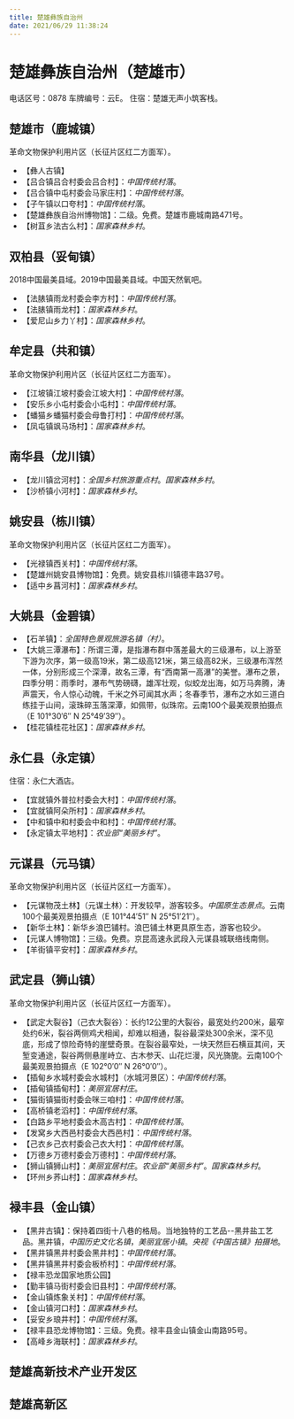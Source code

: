 ```yaml
---
title: 楚雄彝族自治州
date: 2021/06/29 11:38:24
---
```


# 楚雄彝族自治州（楚雄市）
电话区号：0878
车牌编号：云E。
住宿：楚雄无声小筑客栈。
## 楚雄市（鹿城镇）
革命文物保护利用片区（长征片区红二方面军）。
* 【彝人古镇】
* 【吕合镇吕合村委会吕合村】：*中国传统村落*。
* 【吕合镇中屯村委会马家庄村】：*中国传统村落*。
* 【子午镇以口夸村】：*中国传统村落*。
* 【楚雄彝族自治州博物馆】：二级。免费。楚雄市鹿城南路471号。
* 【树苴乡法古么村】：*国家森林乡村*。
## 双柏县（妥甸镇）
2018中国最美县域。2019中国最美县域。中国天然氧吧。
* 【法脿镇雨龙村委会李方村】：*中国传统村落*。
* 【法脿镇雨龙村】：*国家森林乡村*。
* 【爱尼山乡力丫村】：*国家森林乡村*。
## 牟定县（共和镇）
革命文物保护利用片区（长征片区红二方面军）。
* 【江坡镇江坡村委会江坡大村】：*中国传统村落*。
* 【安乐乡小屯村委会小屯村】：*中国传统村落*。
* 【蟠猫乡蟠猫村委会母鲁打村】：*中国传统村落*。
* 【凤屯镇飒马场村】：*国家森林乡村*。
## 南华县（龙川镇）
* 【龙川镇岔河村】：*全国乡村旅游重点村*。*国家森林乡村*。
* 【沙桥镇小河村】：*国家森林乡村*。
## 姚安县（栋川镇）
革命文物保护利用片区（长征片区红二方面军）。
* 【光禄镇西关村】：*中国传统村落*。
* 【楚雄州姚安县博物馆】：免费。姚安县栋川镇德丰路37号。
* 【适中乡菖河村】：*国家森林乡村*。
## 大姚县（金碧镇）
* 【石羊镇】：*全国特色景观旅游名镇（村）*。
* 【大姚三潭瀑布】：所谓三潭，是指瀑布群中落差最大的三级瀑布，以上游至下游为次序，第一级高19米，第二级高121米，第三级高82米，三级瀑布浑然一体，分别形成三个深潭，故名三潭，有“西南第一高瀑”的美誉。瀑布之景，四季分明：雨季时，瀑布气势磅礴，雄浑壮观，似蛟龙出海，如万马奔腾，涛声震天，令人惊心动魄，千米之外可闻其水声；冬春季节，瀑布之水如三道白练挂于山间，滚珠碎玉落深潭，如佩带，似珠帘。云南100个最美观景拍摄点（E 101°30′6″ N 25°49′39″）。
* 【桂花镇桂花社区】：*国家森林乡村*。
## 永仁县（永定镇）
住宿：永仁大酒店。
* 【宜就镇外普拉村委会大村】：*中国传统村落*。
* 【宜就镇阿朵所村】：*国家森林乡村*。
* 【中和镇中和村委会中和村】：*中国传统村落*。
* 【永定镇太平地村】：*农业部“美丽乡村”*。
## 元谋县（元马镇）
革命文物保护利用片区（长征片区红一方面军）。
* 【元谋物茂土林】（元谋土林）：开发较早，游客较多。*中国原生态景点*。云南100个最美观景拍摄点（E 101°44′51″ N 25°51′21″）。
* 【新华土林】：新华乡浪巴铺村。浪巴铺土林更具原生态，游客也较少。
* 【元谋人博物馆】：三级。免费。京昆高速永武段入元谋县城联络线南侧。
* 【羊街镇平安村】：*国家森林乡村*。
## 武定县（狮山镇）
革命文物保护利用片区（长征片区红一方面军）。
* 【武定大裂谷】（己衣大裂谷）：长约12公里的大裂谷，最宽处约200米，最窄处约6米，裂谷两侧鸡犬相闻，却难以相通，裂谷最深处300余米，深不见底，形成了惊险奇特的崖壁奇景。在裂谷最窄处，一块天然巨石横亘其间，天堑变通途，裂谷两侧悬崖峙立、古木参天、山花烂漫，风光旖旎。云南100个最美观景拍摄点（E 102°0′0″ N 26°0′0″）。
* 【插甸乡水城村委会水城村】（水城河景区）：*中国传统村落*。
* 【插甸镇插甸村】：*美丽宜居村庄*。
* 【猫街镇猫街村委会咪三咱村】：*中国传统村落*。
* 【高桥镇老滔村】：*中国传统村落*。
* 【白路乡平地村委会木高古村】：*中国传统村落*。
* 【发窝乡大西邑村委会大西邑村】：*中国传统村落*。
* 【己衣乡己衣村委会己衣大村】：*中国传统村落*。
* 【万德乡万德村委会万德村】：*中国传统村落*。
* 【狮山镇狮山村】：*美丽宜居村庄*。*农业部“美丽乡村”*。*国家森林乡村*。
* 【环州乡荞山村】：*国家森林乡村*。
## 禄丰县（金山镇）
* 【黑井古镇】：保持着四街十八巷的格局。当地独特的工艺品--黑井盐工艺品。黑井镇，*中国历史文化名镇*，*美丽宜居小镇*。*央视《中国古镇》拍摄地*。
* 【黑井镇黑井村委会黑井村】：*中国传统村落*。
* 【黑井镇黑井村委会板桥村】：*中国传统村落*。
* 【禄丰恐龙国家地质公园】
* 【勤丰镇马街村委会旧县村】：*中国传统村落*。
* 【金山镇炼象关村】：*中国传统村落*。
* 【金山镇河口村】：*国家森林乡村*。
* 【妥安乡琅井村】：*中国传统村落*。
* 【禄丰县恐龙博物馆】：三级。免费。禄丰县金山镇金山南路95号。
* 【高峰乡海联村】：*国家森林乡村*。
## 楚雄高新技术产业开发区
## 楚雄高新区

